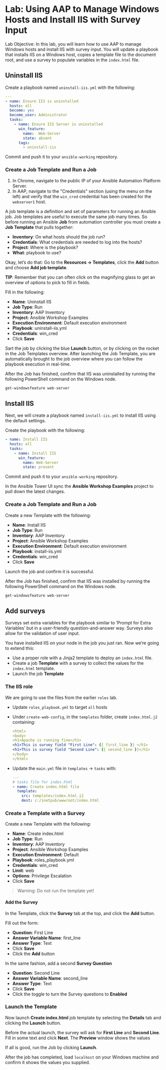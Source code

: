 # Lab: Using AAP to Manage Windows Hosts and Install IIS with Survey Input

Lab Objective: In this lab, you will learn how to use AAP to manage Windows hosts and install IIS with survey input. You will update a playbook that installs IIS on a Windows host, copies a template file to the document root, and use a survey to populate variables in the `index.html` file.



## Uninstall IIS

Create a playbook named `uninstall-iis.yml` with the following:

```yaml
---
- name: Ensure IIS is uninstalled
  hosts: all
  become: yes
  become_user: Administrator
  tasks:
    - name: Ensure IIS Server is uninstalled
      win_feature:
        name:  Web-Server
        state: absent
      tags:
        - uninstall-iis
```



Commit and push it to your `ansible-working` repository. 

### Create a Job Template and Run a Job

1. In Chrome, navigate to the public IP of your Ansible Automation Platform Server.
2. In AAP, navigate to the "Credentials" section (using the menu on the left) and verify that the `win_cred` credential has been created for the `webserver1` host.

A job template is a definition and set of parameters for running an Ansible job. Job templates are useful to execute the same job many times. So before running an Ansible **Job** from automation controller you must create a **Job Template** that pulls together:

- **Inventory**: On what hosts should the job run?
- **Credentials**: What credentials are needed to log into the hosts?
- **Project**: Where is the playbook?
- **What**: playbook to use?

Okay, let’s do that: Go to the **Resources -> Templates**, click the **Add** button and choose **Add job template**.



**TIP**: Remember that you can often click on the magnifying glass to get an overview of options to pick to fill in fields.

Fill in the following: 

* **Name**: Uninstall IIS
* **Job Type**: Run
* **Inventory**: AAP Inventory
* **Project**: Ansible Workshop Examples
* **Execution Environment**: Default execution environment 
* **Playbook**: uninstall-iis.yml
* **Credentials**: win_cred
* Click **Save**

Sart the job by clicking the blue **Launch** button, or by clicking on the rocket in the Job Templates overview. After launching the Job Template, you are automatically brought to the job overview where you can follow the playbook execution in real-time.

After the Job has finished, confirm that IIS was uninstalled by running the following PowerShell command on the Windows node. 

```powershell
get-windowsfeature web-server
```



## Install IIS

Next, we will create a playbook named `install-iis.yml` to install IIS using the default settings. 

Create the playbook with the following: 

```yaml
- name: Install IIS
  hosts: all
  tasks:
    - name: Install IIS
      win_feature:
        name: Web-Server
        state: present
```

Commit and push it to your `ansible-working` repository. 



In the Ansible Tower UI sync the **Ansible Workshop Examples** project to pull down the latest changes. 

### Create a Job Template and Run a Job

Create a new Template with the following:

* **Name**: Install IIS
* **Job Type**: Run
* **Inventory**: AAP Inventory
* **Project**: Ansible Workshop Examples
* **Execution Environment**: Default execution environment 
* **Playbook**: install-iis.yml
* **Credentials**: win_cred
* Click **Save**

Launch the job and confirm it is successful. 

After the Job has finished, confirm that IIS was installed by running the following PowerShell command on the Windows node. 

```powershell
get-windowsfeature web-server
```



## Add surveys

Surveys set extra variables for the playbook similar to ‘Prompt for Extra Variables’ but in a user-friendly question-and-answer way. Surveys also allow for the validation of user input.

You have installed IIS on your node in the job you just ran. Now we’re going to extend this:

- Use a proper role with a Jinja2 template to deploy an `index.html` file.
- Create a job **Template** with a survey to collect the values for the `index.html` template.
- Launch the job **Template**

### The IIS role

We are going to use the files from the earlier `roles` lab. 

* Update `roles_playbook.yml` to target `all` hosts

* Under `create-web-config`, in the `templates` folder, create `index.html.j2` containing:

  ```yaml
  <html>
  <body>
  <h1>Apache is running fine</h1>
  <h1>This is survey field "First Line": {{ first_line }} </h1>
  <h1>This is survey field "Second Line": {{ second_line }}</h1>
  </body>
  </html>
  ```

* Update the `main.yml` file in `templates` -> `tasks` with: 

  ```yaml
  ---
  # tasks file for index.html
  - name: Create index.html file
    template:
      src: templates/index.html.j2
      dest: c:/inetpub/wwwroot/index.html
  ```

  

### Create a Template with a Survey

Create a new Template with the following:

* **Name**: Create index.html
* **Job Type**: Run
* **Inventory**: AAP Inventory
* **Project**: Ansible Workshop Examples
* **Execution Environment**: Default
* **Playbook**: roles_playbook.yml
* **Credentials**: win_cred
* **Limit**: web
* **Options**: Privilege Escalation
* Click **Save**

> Warning: Do not run the template yet!



#### Add the Survey

In the Template, click the **Survey** tab at the top, and click the **Add** button.

Fill out the form:

- **Question**: First Line
- **Answer Variable Name**: first_line
- **Answer Type**: Text
- Click **Save**
- Click the **Add** button

In the same fashion, add a second **Survey Question**

- **Question**: Second Line
- **Answer Variable Name**: second_line
- **Answer Type**: Text
- Click **Save**
- Click the toggle to turn the Survey questions to **Enabled**

### Launch the Template

Now launch **Create index.html** job template by selecting the **Details** tab and clicking the **Launch** button.

Before the actual launch, the survey will ask for **First Line** and **Second Line**. Fill in some text and click **Next**. The **Preview** window shows the values

If all is good, run the Job by clicking **Launch**.

After the job has completed, load `localhost` on your Windows machine and confirm it shows the values you supplied.
